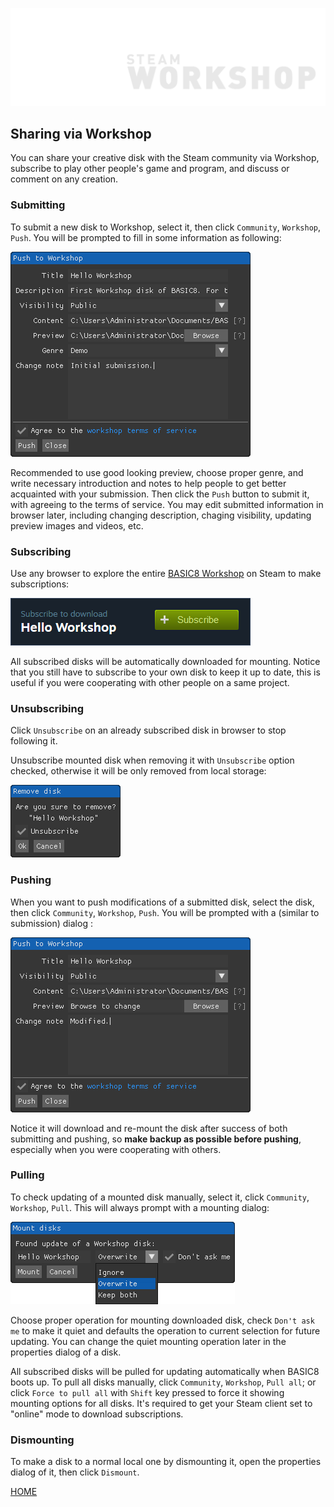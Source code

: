 ![](imgs/workshop.png)

## Sharing via Workshop

You can share your creative disk with the Steam community via Workshop, subscribe to play other people's game and program, and discuss or comment on any creation.

### Submitting

To submit a new disk to Workshop, select it, then click `Community`, `Workshop`, `Push`. You will be prompted to fill in some information as following:

![](imgs/workshop_submit.png)

Recommended to use good looking preview, choose proper genre, and write necessary introduction and notes to help people to get better acquainted with your submission. Then click the `Push` button to submit it, with agreeing to the terms of service. You may edit submitted information in browser later, including changing description, chaging visibility, updating preview images and videos, etc.

### Subscribing

Use any browser to explore the entire [BASIC8 Workshop](http://steamcommunity.com/app/767240/workshop/) on Steam to make subscriptions:

![](imgs/workshop_subscribe.png)

All subscribed disks will be automatically downloaded for mounting. Notice that you still have to subscribe to your own disk to keep it up to date, this is useful if you were cooperating with other people on a same project.

### Unsubscribing

Click `Unsubscribe` on an already subscribed disk in browser to stop following it.

Unsubscribe mounted disk when removing it with `Unsubscribe` option checked, otherwise it will be only removed from local storage:

![](imgs/workshop_remove.png)

### Pushing

When you want to push modifications of a submitted disk, select the disk, then click `Community`, `Workshop`, `Push`. You will be prompted with a (similar to submission) dialog :

![](imgs/workshop_push.png)

Notice it will download and re-mount the disk after success of both submitting and pushing, so **make backup as possible before pushing**, especially when you were cooperating with others.

### Pulling

To check updating of a mounted disk manually, select it, click `Community`, `Workshop`, `Pull`. This will always prompt with a mounting dialog:

![](imgs/workshop_mount.png)

Choose proper operation for mounting downloaded disk, check `Don't ask me` to make it quiet and defaults the operation to current selection for future updating. You can change the quiet mounting operation later in the properties dialog of a disk.

All subscribed disks will be pulled for updating automatically when BASIC8 boots up. To pull all disks manually, click `Community`, `Workshop`, `Pull all`; or click `Force to pull all` with `Shift` key pressed to force it showing mounting options for all disks. It's required to get your Steam client set to "online" mode to download subscriptions.

### Dismounting

To make a disk to a normal local one by dismounting it, open the properties dialog of it, then click `Dismount`.

[HOME](#sharing-via-workshop)
